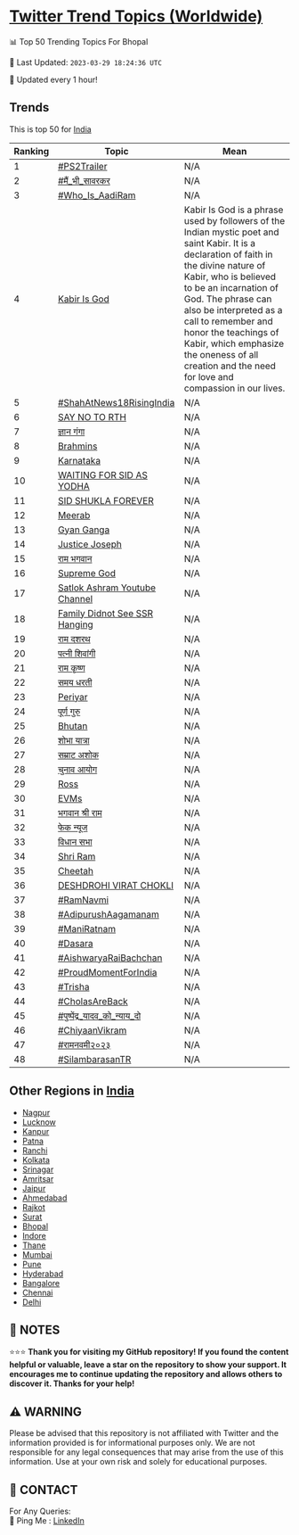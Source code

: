 [Twitter Trend Topics (Worldwide)](https://github.com/ErcinDedeoglu/Twitter-Trend-Topics)
==========


📊 Top 50 Trending Topics For Bhopal

📆 Last Updated: `2023-03-29 18:24:36 UTC`

🔧 Updated every 1 hour!


## Trends

This is top 50 for [India](</India>)

| Ranking | Topic | Mean |
| ------- | ------------ | ------------ |
| 1 | [#PS2Trailer](http://twitter.com/search?q=%23PS2Trailer) | N/A |
| 2 | [#मैं_भी_सावरकर](http://twitter.com/search?q=%23%e0%a4%ae%e0%a5%88%e0%a4%82_%e0%a4%ad%e0%a5%80_%e0%a4%b8%e0%a4%be%e0%a4%b5%e0%a4%b0%e0%a4%95%e0%a4%b0) | N/A |
| 3 | [#Who_Is_AadiRam](http://twitter.com/search?q=%23Who_Is_AadiRam) | N/A |
| 4 | [Kabir Is God](http://twitter.com/search?q=Kabir+Is+God) | Kabir Is God is a phrase used by followers of the Indian mystic poet and saint Kabir. It is a declaration of faith in the divine nature of Kabir, who is believed to be an incarnation of God. The phrase can also be interpreted as a call to remember and honor the teachings of Kabir, which emphasize the oneness of all creation and the need for love and compassion in our lives. |
| 5 | [#ShahAtNews18RisingIndia](http://twitter.com/search?q=%23ShahAtNews18RisingIndia) | N/A |
| 6 | [SAY NO TO RTH](http://twitter.com/search?q=SAY+NO+TO+RTH) | N/A |
| 7 | [ज्ञान गंगा](http://twitter.com/search?q=%e0%a4%9c%e0%a5%8d%e0%a4%9e%e0%a4%be%e0%a4%a8+%e0%a4%97%e0%a4%82%e0%a4%97%e0%a4%be) | N/A |
| 8 | [Brahmins](http://twitter.com/search?q=Brahmins) | N/A |
| 9 | [Karnataka](http://twitter.com/search?q=Karnataka) | N/A |
| 10 | [WAITING FOR SID AS YODHA](http://twitter.com/search?q=WAITING+FOR+SID+AS+YODHA) | N/A |
| 11 | [SID SHUKLA FOREVER](http://twitter.com/search?q=SID+SHUKLA+FOREVER) | N/A |
| 12 | [Meerab](http://twitter.com/search?q=Meerab) | N/A |
| 13 | [Gyan Ganga](http://twitter.com/search?q=Gyan+Ganga) | N/A |
| 14 | [Justice Joseph](http://twitter.com/search?q=Justice+Joseph) | N/A |
| 15 | [राम भगवान](http://twitter.com/search?q=%e0%a4%b0%e0%a4%be%e0%a4%ae+%e0%a4%ad%e0%a4%97%e0%a4%b5%e0%a4%be%e0%a4%a8) | N/A |
| 16 | [Supreme God](http://twitter.com/search?q=Supreme+God) | N/A |
| 17 | [Satlok Ashram Youtube Channel](http://twitter.com/search?q=Satlok+Ashram+Youtube+Channel) | N/A |
| 18 | [Family Didnot See SSR Hanging](http://twitter.com/search?q=Family+Didnot+See+SSR+Hanging) | N/A |
| 19 | [राम दशरथ](http://twitter.com/search?q=%e0%a4%b0%e0%a4%be%e0%a4%ae+%e0%a4%a6%e0%a4%b6%e0%a4%b0%e0%a4%a5) | N/A |
| 20 | [पत्नी शिवांगी](http://twitter.com/search?q=%e0%a4%aa%e0%a4%a4%e0%a5%8d%e0%a4%a8%e0%a5%80+%e0%a4%b6%e0%a4%bf%e0%a4%b5%e0%a4%be%e0%a4%82%e0%a4%97%e0%a5%80) | N/A |
| 21 | [राम कृष्ण](http://twitter.com/search?q=%e0%a4%b0%e0%a4%be%e0%a4%ae+%e0%a4%95%e0%a5%83%e0%a4%b7%e0%a5%8d%e0%a4%a3) | N/A |
| 22 | [समय धरती](http://twitter.com/search?q=%e0%a4%b8%e0%a4%ae%e0%a4%af+%e0%a4%a7%e0%a4%b0%e0%a4%a4%e0%a5%80) | N/A |
| 23 | [Periyar](http://twitter.com/search?q=Periyar) | N/A |
| 24 | [पूर्ण गुरु](http://twitter.com/search?q=%e0%a4%aa%e0%a5%82%e0%a4%b0%e0%a5%8d%e0%a4%a3+%e0%a4%97%e0%a5%81%e0%a4%b0%e0%a5%81) | N/A |
| 25 | [Bhutan](http://twitter.com/search?q=Bhutan) | N/A |
| 26 | [शोभा यात्रा](http://twitter.com/search?q=%e0%a4%b6%e0%a5%8b%e0%a4%ad%e0%a4%be+%e0%a4%af%e0%a4%be%e0%a4%a4%e0%a5%8d%e0%a4%b0%e0%a4%be) | N/A |
| 27 | [सम्राट अशोक](http://twitter.com/search?q=%e0%a4%b8%e0%a4%ae%e0%a5%8d%e0%a4%b0%e0%a4%be%e0%a4%9f+%e0%a4%85%e0%a4%b6%e0%a5%8b%e0%a4%95) | N/A |
| 28 | [चुनाव आयोग](http://twitter.com/search?q=%e0%a4%9a%e0%a5%81%e0%a4%a8%e0%a4%be%e0%a4%b5+%e0%a4%86%e0%a4%af%e0%a5%8b%e0%a4%97) | N/A |
| 29 | [Ross](http://twitter.com/search?q=Ross) | N/A |
| 30 | [EVMs](http://twitter.com/search?q=EVMs) | N/A |
| 31 | [भगवान श्री राम](http://twitter.com/search?q=%e0%a4%ad%e0%a4%97%e0%a4%b5%e0%a4%be%e0%a4%a8+%e0%a4%b6%e0%a5%8d%e0%a4%b0%e0%a5%80+%e0%a4%b0%e0%a4%be%e0%a4%ae) | N/A |
| 32 | [फेक न्यूज](http://twitter.com/search?q=%e0%a4%ab%e0%a5%87%e0%a4%95+%e0%a4%a8%e0%a5%8d%e0%a4%af%e0%a5%82%e0%a4%9c) | N/A |
| 33 | [विधान सभा](http://twitter.com/search?q=%e0%a4%b5%e0%a4%bf%e0%a4%a7%e0%a4%be%e0%a4%a8+%e0%a4%b8%e0%a4%ad%e0%a4%be) | N/A |
| 34 | [Shri Ram](http://twitter.com/search?q=Shri+Ram) | N/A |
| 35 | [Cheetah](http://twitter.com/search?q=Cheetah) | N/A |
| 36 | [DESHDROHI VIRAT CHOKLI](http://twitter.com/search?q=DESHDROHI+VIRAT+CHOKLI) | N/A |
| 37 | [#RamNavmi](http://twitter.com/search?q=%23RamNavmi) | N/A |
| 38 | [#AdipurushAagamanam](http://twitter.com/search?q=%23AdipurushAagamanam) | N/A |
| 39 | [#ManiRatnam](http://twitter.com/search?q=%23ManiRatnam) | N/A |
| 40 | [#Dasara](http://twitter.com/search?q=%23Dasara) | N/A |
| 41 | [#AishwaryaRaiBachchan](http://twitter.com/search?q=%23AishwaryaRaiBachchan) | N/A |
| 42 | [#ProudMomentForIndia](http://twitter.com/search?q=%23ProudMomentForIndia) | N/A |
| 43 | [#Trisha](http://twitter.com/search?q=%23Trisha) | N/A |
| 44 | [#CholasAreBack](http://twitter.com/search?q=%23CholasAreBack) | N/A |
| 45 | [#पुष्पेंद्र_यादव_को_न्याय_दो](http://twitter.com/search?q=%23%e0%a4%aa%e0%a5%81%e0%a4%b7%e0%a5%8d%e0%a4%aa%e0%a5%87%e0%a4%82%e0%a4%a6%e0%a5%8d%e0%a4%b0_%e0%a4%af%e0%a4%be%e0%a4%a6%e0%a4%b5_%e0%a4%95%e0%a5%8b_%e0%a4%a8%e0%a5%8d%e0%a4%af%e0%a4%be%e0%a4%af_%e0%a4%a6%e0%a5%8b) | N/A |
| 46 | [#ChiyaanVikram](http://twitter.com/search?q=%23ChiyaanVikram) | N/A |
| 47 | [#रामनवमी२०२३](http://twitter.com/search?q=%23%e0%a4%b0%e0%a4%be%e0%a4%ae%e0%a4%a8%e0%a4%b5%e0%a4%ae%e0%a5%80%e0%a5%a8%e0%a5%a6%e0%a5%a8%e0%a5%a9) | N/A |
| 48 | [#SilambarasanTR](http://twitter.com/search?q=%23SilambarasanTR) | N/A |



## Other Regions in [India](</India>)

* [Nagpur](</India/Nagpur.md>)
* [Lucknow](</India/Lucknow.md>)
* [Kanpur](</India/Kanpur.md>)
* [Patna](</India/Patna.md>)
* [Ranchi](</India/Ranchi.md>)
* [Kolkata](</India/Kolkata.md>)
* [Srinagar](</India/Srinagar.md>)
* [Amritsar](</India/Amritsar.md>)
* [Jaipur](</India/Jaipur.md>)
* [Ahmedabad](</India/Ahmedabad.md>)
* [Rajkot](</India/Rajkot.md>)
* [Surat](</India/Surat.md>)
* [Bhopal](</India/Bhopal.md>)
* [Indore](</India/Indore.md>)
* [Thane](</India/Thane.md>)
* [Mumbai](</India/Mumbai.md>)
* [Pune](</India/Pune.md>)
* [Hyderabad](</India/Hyderabad.md>)
* [Bangalore](</India/Bangalore.md>)
* [Chennai](</India/Chennai.md>)
* [Delhi](</India/Delhi.md>)



## 📝 NOTES

⭐⭐⭐ **Thank you for visiting my GitHub repository! If you found the content helpful or valuable, leave a star on the repository to show your support. It encourages me to continue updating the repository and allows others to discover it. Thanks for your help!**


## ⚠️ WARNING

Please be advised that this repository is not affiliated with Twitter and the information provided is for informational purposes only. We are not responsible for any legal consequences that may arise from the use of this information. Use at your own risk and solely for educational purposes.


## 📨 CONTACT

 For Any Queries:  
            🏓 Ping Me : [LinkedIn](https://www.linkedin.com/in/ercindedeoglu/)
